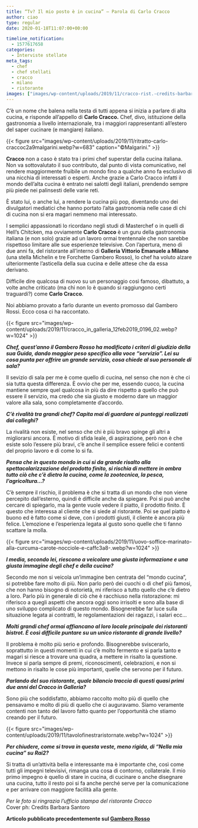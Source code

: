 ```yaml
---
title: “Tv? Il mio posto è in cucina” – Parola di Carlo Cracco
author: ciao
type: regular
date: 2020-01-18T11:07:00+00:00

timeline_notification:
  - 1577617658
categories:
  - Interviste stellate
meta_tags:
  - chef
  - chef stellati
  - cracco
  - milano
  - ristorante
images: ["images/wp-content/uploads/2019/11/cracco-rist.-credits-barbara-santoro.webp"]
---
```

C’è un nome che balena nella testa di tutti appena si inizia a parlare di alta cucina, e risponde all’appello di **Carlo Cracco.** Chef, divo, istituzione della gastronomia a livello internazionale, tra i maggiori rappresentanti all’estero del saper cucinare (e mangiare) italiano.


{{< figure src="images/wp-content/uploads/2019/11/ritratto-carlo-craccoc2a9malgarini.webp?w=683" caption="©Malgarini." >}}


**Cracco** non a caso è stato tra i primi chef superstar della cucina italiana. Non va sottovalutato il suo contributo, dal punto di vista comunicativo, nel rendere maggiormente fruibile un mondo fino a qualche anno fa esclusivo di una nicchia di interessati o esperti. Anche grazie a Carlo Cracco infatti il mondo dell’alta cucina è entrato nei salotti degli italiani, prendendo sempre più piede nei palinsesti delle varie reti.

È stato lui, o anche lui, a rendere la cucina più pop, diventando uno dei divulgatori mediatici che hanno portato l&#8217;alta gastronomia nelle case di chi di cucina non si era magari nemmeno mai interessato.

I semplici appassionati lo ricordano negli studi di Masterchef o in quelli di Hell&#8217;s Chitcken, ma ovviamente **Carlo Cracco** è un guru della gastronomia italiana (e non solo) grazie ad un lavoro ormai trentennale che non sarebbe rispettoso limitare alle sue esperienze televisive.&nbsp;Con l&#8217;apertura, meno di due anni fa, del ristorante all&#8217;interno di **Galleria Vittorio Emanuele a Milano** (una stella Michelin e tre Forchette Gambero Rosso), lo chef ha voluto alzare ulteriormente l&#8217;asticella della sua cucina e delle attese che da essa derivano.

Difficile dire qualcosa di nuovo su un personaggio così famoso, dibattuto, a volte anche criticato (ma chi non lo è quando si raggiungono certi traguardi?) come **Carlo Cracco**.

Noi abbiamo provato a farlo durante un evento promosso dal Gambero Rossi. Ecco cosa ci ha raccontato.


{{< figure src="images/wp-content/uploads/2019/11/cracco_in_galleria_12feb2019_0196_02.webp?w=1024" >}}


**_Chef, quest’anno il Gambero Rosso ha modificato i criteri di giudizio della sua Guida, dando maggior peso specifico alla voce &#8220;servizio&#8221;. Lei su cosa punta per offrire un grande servizio, cosa chiede al suo personale di sala?_**

Il sevizio di sala per me è come quello di cucina, nel senso che non è che ci sia tutta questa differenza. È ovvio che per me, essendo cuoco, la cucina mantiene sempre quel qualcosa in più da dire rispetto a quello che può essere il servizio, ma credo che sia giusto e moderno dare un maggior valore alla sala, sono completamente d’accordo.

**_C&#8217;è rivalità tra grandi chef? Capita mai di guardare ai punteggi&nbsp;realizzati dai colleghi?_**

La rivalità non esiste, nel senso che chi è più bravo spinge gli altri a migliorarsi ancora. È motivo di sfida leale, di aspirazione, però non è che esiste solo l’essere più bravi, c’è anche il semplice essere felici e contenti del proprio lavoro e di come lo si fa.

**_Pensa che in questo mondo in cui si da grande risalto alla spettacolarizzazione del prodotto finito, si rischia di mettere in ombra tutto ciò che c&#8217;è dietro la cucina, come la zootecnica, la pesca, l’agricoltura…?_**

C’è sempre il rischio, il problema è che si tratta di un mondo che non viene percepito dall’esterno, quindi è difficile anche da spiegare. Poi si può anche cercare di spiegarlo, ma la gente vuole vedere il piatto, il prodotto finito. È questo che interessa al cliente che si siede al ristorante. Poi se quel piatto è buono ed è fatto come si deve, con i prodotti giusti, il cliente è ancora più felice. L’emozione e l’esperienza legata al gusto sono quelle che ti fanno scattare la molla.


{{< figure src="images/wp-content/uploads/2019/11/uovo-soffice-marinato-alla-curcuma-carote-nocciole-e-caffc3a8-.webp?w=1024" >}}


**_I media, secondo lei, riescono a veicolare una giusta informazione e una giusta immagine degli chef e della cucina?_**

Secondo me non si veicola un’immagine ben centrata del “mondo cucina”, si potrebbe fare molto di più. Non parlo però dei cuochi o di chef più famosi, che non hanno bisogno di notorietà, mi riferisco a tutto quello che c’è dietro a loro. Parlo più in generale di ciò che è racchiuso nella ristorazione: mi riferisco a quegli aspetti che ancora oggi sono irrisolti e sono alla base di uno sviluppo complicato di questo mondo. Bisognerebbe far luce sulla situazione legata ai contratti, le regolamentazioni dei ragazzi, i salari ecc…

**_Molti grandi chef ormai affiancano al loro locale principale dei ristoranti bistrot. È così difficile puntare su un unico ristorante di grande livello?_**

Il problema è molto più serio e profondo. Bisognerebbe sviscerarlo, soprattutto in questi momenti in cui c’è molto fermento e si parla tanto e magari si riesce a trovare una quadra, a mettere in risalto la questione. Invece si parla sempre di premi, riconoscimenti, celebrazioni, e non si mettono in risalto le cose più importanti, quelle che servono per il futuro.

**_Parlando del suo ristorante, quale bilancio traccia di questi quasi primi due anni del Cracco in Galleria?_**

Sono più che soddisfatto, abbiamo raccolto molto più di quello che pensavamo e molto di più di quello che ci auguravamo. Siamo veramente contenti non tanto del lavoro fatto quanto per l’opportunità che stiamo creando per il futuro.


{{< figure src="images/wp-content/uploads/2019/11/tavolofinestraristornate.webp?w=1024" >}}


**_Per chiudere, come si trova in questa veste, meno rigida, di “Nella mia cucina” su Rai2?_**

Si tratta di un’attività bella e interessante ma è importante che, così come tutti gli impegni televisivi, rimanga una cosa di contorno, collaterale.&nbsp;Il mio primo impegno è quello di stare in cucina, di cucinare o anche disegnare una cucina, tutto il resto poi si fa anche perché serve per la comunicazione e per arrivare con maggiore facilità alla gente.

_Per le foto si ringrazia l&#8217;ufficio stampa del ristorante Cracco_  
Cover ph: Credits Barbara Santoro

**Articolo pubblicato precedentemente sul <a href="https://www.gamberorosso.it/notizie/interviste/carlo-il-principe-della-cucina-intervista-a-cracco-che-ora-vuole-aprire-una-scuola/" target="_blank" rel="noreferrer noopener">Gambero Rosso</a>**